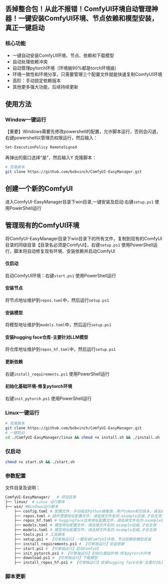 ## 丢掉整合包！从此不报错！ComfyUI环境自动管理神器！一键安装ComfyUI环境、节点依赖和模型安装，真正一键启动

### 核心功能
- 一键自动安装ComfyUI环境、节点、依赖和下载模型
- 自动处理依赖冲突
- 自动管理pytorch环境（环境崩90%都是torch环境崩）
- 环境一致性和环境分享，只需要管理三个配置文件就能快速复制ComfyUI环境
- 高阶：手动锁定依赖版本
- 其他更多强大功能，后续持续更新

## 使用方法


### Window一键运行

【重要】Windows需要先修改powershell的配置，允许脚本运行，否则会闪退，右键powershell以管理员权限运行，然后输入：
```bash
Set-ExecutionPolicy RemoteSigned
```
再弹出的窗口选择“是”，然后输入Y
克隆脚本：
```bash
# 克隆脚本
git clone https://github.com/bobvinch/ComfyUI-EasyManager.git
```

## 创建一个新的ComfyUI
进入ComfyUI-EasyManager目录下win目录,一键安装及启动:右键`setup.ps1` 使用PowerShell运行

## 管理现有的ComfyUI环境
将ComfyUI-EasyManager目录下win目录下的所有文件，复制到现有的ComfyUI目录的同级目录【目录名必须是ComfyUI】，右键`setup.ps1` 使用PowerShell运行，脚本将自动修复现有环境、安装依赖并启动ComfyUI

#### 仅启动
启动ComfyUI环境：右键`start.ps1` 使用PowerShell运行

#### 安装节点
将节点地址维护到`repos.toml`中，然后运行`setup.ps1`

#### 安装模型
将模型地址维护到`models.toml`中，然后运行`setup.ps1`

#### 安装hugging face仓库-主要针对LLM模型
将仓库地址维护到`repos_hf.toml`中，然后运行`setup.ps1`

#### 更新依赖
右键`install_requirements.ps1` 使用PowerShell运行

#### 初始化基础环境-修复pytorch环境
右键`init_pytorch.ps1` 使用PowerShell运行

### Linux一键运行
```bash
# 克隆脚本
git clone https://github.com/bobvinch/ComfyUI-EasyManager.git
# 一键启动
cd ./ComfyUI-EasyManager/linux && chmod +x install.sh && ./install.sh

```

### 仅启动
```bash
chmod +x start.sh && ./start.sh
```

### 参数配置
文件目录及说明：
```bash
ComfyUI-EasyManager/   # 项目目录
├── linux/  # Linux 运行脚本
├── win/ #Windows运行脚本
    ├── config.toml # 配置文件，手动指定Python镜像源、用户token和包版本，请去掉文件名的.example后缀,才会生效
    ├── repos.toml # 插件管理地址配置文件，请去掉文件名的.example后缀,才会生效
    ├── repos_hf.toml # huggingface仓库地址配置文件，请去掉文件名的.example后缀,才会生效
    ├── models.toml # 模型地址配置文件，请去掉文件名的.example后缀,才会生效
    ├── models.toml # 模型地址配置文件，请去掉文件名的.example后缀,才会生效
    ├── tools.ps1 # 工具脚本
    ├── setup.ps1 # 【可单独运行】一键安装ComfyUI环境、节点依赖和模型安装
    ├── install_requirements.ps1 # 【可单独运行】安装依赖
    ├── start.ps1 # 【可单独运行】启动ComfyUI
    ├── init_pytorch.ps1 # 【可单独运行】初始化基础环境-修复pytorch环境
    ├── download.ps1 # 【可单独运行】下载模型
    ├── install_repos_hf.ps1 # 【可单独运行】安装hugging face仓库-主要针对LLM模型

```
### 脚本更新